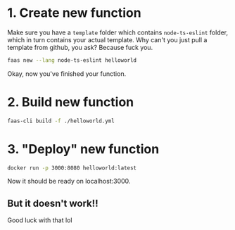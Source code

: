 # 1. Create new function

Make sure you have a `template` folder which contains `node-ts-eslint` folder, which in turn contains your actual template. Why can't you just pull a template from github, you ask? Because fuck you.

```bash
faas new --lang node-ts-eslint helloworld
```
Okay, now you've finished your function.

# 2. Build new function

```bash
faas-cli build -f ./helloworld.yml
```

# 3. "Deploy" new function

```bash
docker run -p 3000:8080 helloworld:latest
```

Now it should be ready on localhost:3000.

## But it doesn't work!!

Good luck with that lol